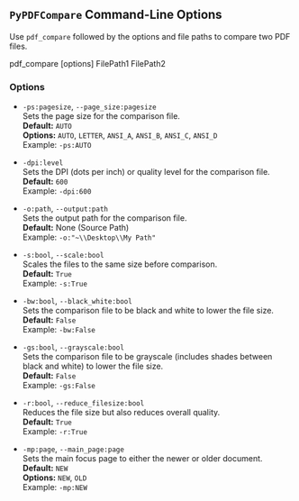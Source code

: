 ## `PyPDFCompare` Command-Line Options

Use `pdf_compare` followed by the options and file paths to compare two PDF files.

pdf_compare [options] FilePath1 FilePath2


### Options

- `-ps:pagesize`, `--page_size:pagesize`  
  Sets the page size for the comparison file.  
  **Default:** `AUTO`  
  **Options:** `AUTO`, `LETTER`, `ANSI_A`, `ANSI_B`, `ANSI_C`, `ANSI_D`  
  Example: `-ps:AUTO`

- `-dpi:level`  
  Sets the DPI (dots per inch) or quality level for the comparison file.  
  **Default:** `600`  
  Example: `-dpi:600`

- `-o:path`, `--output:path`  
  Sets the output path for the comparison file.  
  **Default:** None (Source Path)  
  Example: `-o:"~\\Desktop\\My Path"`

- `-s:bool`, `--scale:bool`  
  Scales the files to the same size before comparison.  
  **Default:** `True`  
  Example: `-s:True`

- `-bw:bool`, `--black_white:bool`  
  Sets the comparison file to be black and white to lower the file size.  
  **Default:** `False`  
  Example: `-bw:False`

- `-gs:bool`, `--grayscale:bool`  
  Sets the comparison file to be grayscale (includes shades between black and white) to lower the file size.  
  **Default:** `False`  
  Example: `-gs:False`

- `-r:bool`, `--reduce_filesize:bool`  
  Reduces the file size but also reduces overall quality.  
  **Default:** `True`  
  Example: `-r:True`

- `-mp:page`, `--main_page:page`  
  Sets the main focus page to either the newer or older document.  
  **Default:** `NEW`  
  **Options:** `NEW`, `OLD`  
  Example: `-mp:NEW`
